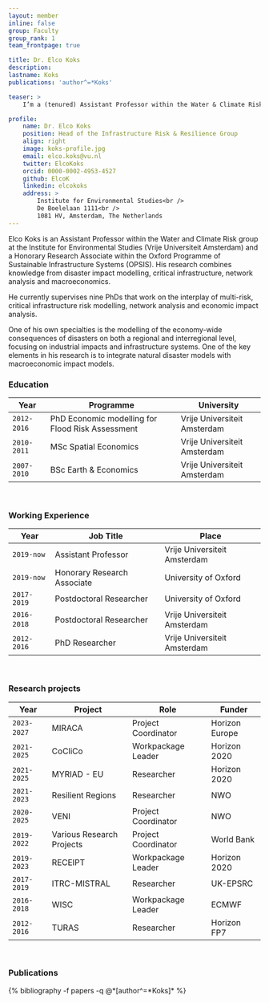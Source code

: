 ```yaml
---
layout: member
inline: false
group: Faculty
group_rank: 1
team_frontpage: true

title: Dr. Elco Koks
description: 
lastname: Koks
publications: 'author^=*Koks'

teaser: >
    I’m a (tenured) Assistant Professor within the Water & Climate Risk Group at the Institute for Environmental Studies, Vrije Universiteit Amsterdam. 

profile:
    name: Dr. Elco Koks
    position: Head of the Infrastructure Risk & Resilience Group
    align: right
    image: koks-profile.jpg
    email: elco.koks@vu.nl
    twitter: ElcoKoks
    orcid: 0000-0002-4953-4527
    github: ElcoK
    linkedin: elcokoks
    address: >
        Institute for Environmental Studies<br />
        De Boelelaan 1111<br />
        1081 HV, Amsterdam, The Netherlands
---
```


Elco Koks is an Assistant Professor within the Water and Climate Risk group at the Institute for Environmental Studies (Vrije Universiteit Amsterdam) and a Honorary Research Associate within the Oxford Programme of Sustainable Infrastructure Systems (OPSIS). His research combines knowledge from disaster impact modelling, critical infrastructure, network analysis and macroeconomics. 

He currently supervises nine PhDs that work on the interplay of multi-risk, critical infrastructure risk modelling, network analysis and economic impact analysis.

One of his own specialties is the modelling of the economy-wide consequences of disasters on both a regional and interregional level, focusing on industrial impacts and infrastructure systems. One of the key elements in his research is to integrate natural disaster models with macroeconomic impact models. 
<br>


### Education 

Year  | Programme | University
-------|-------------------| ----------- 
`2012-2016`&nbsp; | PhD Economic modelling for Flood Risk Assessment | Vrije Universiteit Amsterdam 
`2010-2011` | MSc Spatial Economics | Vrije Universiteit Amsterdam
`2007-2010` | BSc Earth & Economics | Vrije Universiteit Amsterdam

<br>

### Working Experience

Year  | Job Title | Place 
-------|-------------------| ----------- 
`2019-now` | Assistant Professor | Vrije Universiteit Amsterdam 
`2019-now` | Honorary Research Associate &nbsp;&nbsp;| University of Oxford 
`2017-2019` | Postdoctoral Researcher | University of Oxford 
`2016-2018`&nbsp; | Postdoctoral Researcher | Vrije Universiteit Amsterdam 
`2012-2016` | PhD Researcher | Vrije Universiteit Amsterdam 

<br>

### Research projects

Year | Project | Role | Funder 
-------|-------------------| ----------- | ---------
`2023-2027` &nbsp; | MIRACA | Project Coordinator | Horizon Europe
`2021-2025` | CoCliCo | Workpackage Leader &nbsp;&nbsp; | Horizon 2020
`2021-2025` | MYRIAD - EU | Researcher | Horizon 2020
`2021-2023` | Resilient Regions | Researcher | NWO
`2020-2025` | VENI | Project Coordinator | NWO
`2019-2022` | Various Research Projects &nbsp;&nbsp;| Project Coordinator | World Bank
`2019-2023` | RECEIPT | Workpackage Leader | Horizon 2020
`2017-2019` | ITRC-MISTRAL | Researcher | UK-EPSRC 
`2016-2018` | WISC | Workpackage Leader | ECMWF 
`2012-2016` | TURAS | Researcher | Horizon FP7

<br>

### Publications
<div class="publications">
  {% bibliography -f papers -q @*[author^=*Koks]* %}
</div>
